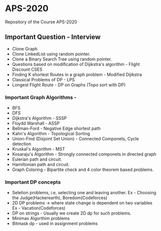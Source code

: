 # APS-2020
Repository of the Course APS-2020

## Important Question - Interview 
* Clone Graph
* Clone LinkedList using random pointer.
* Clone a Binary Search Tree using random pointer.
* Questions based on modification of Dijikstra's algorithm - Flight Discount CSES
* Finding K shortest Routes in a graph problem - Modified Dijikstra
* Classical Problems of DP - LPS
* Longest Flight Route - DP on Graphs (Topo sort with DP)

### Important Graph Algorithms -
* BFS
* DFS
* Dijkstra's Algorithm - SSSP
* Floydd Warshall  - ASSP
* Bellman-Ford - Negative Edge shortest path
* Kahn's Algorithm - Topological Sorting
* Union-Find (Disjoint Set Union) - Connected Componets, Cycle detection
* Kruskal's Algorithm - MST
* Kosaraju's Algorithm - Strongly connected componets in directed graph
* Eulerian path and circuit.
* Hamiltonian path and circuit. 
* Graph Coloring - Bipartite check and 4 color theorem based problems.

### Important DP concepts
* Seletion problems, i.e, selecting one and leaving another. Ex - Choosing the Judge(Hackerearth), Boredom(Codeforces)
* 2D DP problems -> where state change is dependent on two variables Ex - Vacation(Codeforces)
* DP on strings - Usually we create 2D dp for such problems. 
* Minimax Algorthim problems
* Bitmask dp - used in assignment problems

